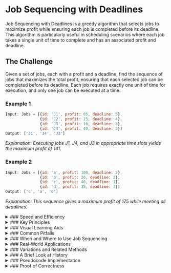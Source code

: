 # Job Sequencing with Deadlines

Job Sequencing with Deadlines is a greedy algorithm that selects jobs to maximize profit while ensuring each job is completed before its deadline. This algorithm is particularly useful in scheduling scenarios where each job takes a single unit of time to complete and has an associated profit and deadline.

## The Challenge

Given a set of jobs, each with a profit and a deadline, find the sequence of jobs that maximizes the total profit, ensuring that each selected job can be completed before its deadline. Each job requires exactly one unit of time for execution, and only one job can be executed at a time.

### Example 1

```js
Input: Jobs = [{id: 'J1', profit: 85, deadline: 5}, 
               {id: 'J2', profit: 25, deadline: 4}, 
               {id: 'J3', profit: 16, deadline: 3},
               {id: 'J4', profit: 40, deadline: 3}]
Output: ['J1', 'J4', 'J3']
```

_Explanation: Executing jobs J1, J4, and J3 in appropriate time slots yields the maximum profit of 141._

### Example 2

```js
Input: Jobs = [{id: 'a', profit: 100, deadline: 2}, 
               {id: 'b', profit: 20, deadline: 2}, 
               {id: 'c', profit: 40, deadline: 1},
               {id: 'd', profit: 35, deadline: 3}]
Output: ['c', 'a', 'd']
```

_Explanation: This sequence gives a maximum profit of 175 while meeting all deadlines._

<details>
<summary>
### Speed and Efficiency
</summary>

The Job Sequencing algorithm balances efficiency with optimal results:

- **Time Complexity**:
  - **Sorting Jobs**: O(n log n) to sort jobs by profit in descending order.
  - **Slot Assignment**: O(n²) in the worst case when we search for available slots.
  - **Overall**: O(n²) dominated by the slot assignment phase.
- **Space Complexity**: O(n) for storing the result sequence and tracking allocated slots.

With an optimized implementation using a disjoint set data structure, the time complexity can be improved to O(n log n).
</details>
<details>
<summary>
### Key Principles
</summary>

The Job Sequencing algorithm operates on several core principles:

- **Greedy Choice Property**: Always selects the job with the highest profit first.

- **Deadline Constraints**: Ensures each job is scheduled before its deadline.

- **Time Slot Allocation**: Assigns each job to the latest possible time slot before its deadline.

- **Single Unit Time**: Assumes each job takes exactly one unit of time to complete.

- **Non-preemptive Scheduling**: Once a job starts, it runs to completion without interruption.
</details>
<details>
<summary>
### Visual Learning Aids
</summary>

For visual learners, these resources provide excellent explanations of the Job Sequencing algorithm:

- [Job Sequencing with Deadlines Algorithm - YouTube](https://www.youtube.com/watch?v=SeucXWYafEI) - Comprehensive explanation with examples
- [Job Sequencing with Deadline Example - YouTube](https://www.youtube.com/watch?v=rXg3l8__iUE) - Step-by-step walkthrough of the algorithm
- [Greedy Techniques: Job Sequencing Algorithm - YouTube](https://www.youtube.com/watch?v=Tpp7o0jQ-8w) - Detailed explanation with practical examples
- [Scaler Topics: Job Sequencing with Deadlines](https://www.scaler.com/topics/job-sequencing-with-deadlines/) - Interactive explanation with visualizations
- [TutorialsPoint: Job Sequencing with Deadline](https://www.tutorialspoint.com/data_structures_algorithms/job_sequencing_with_deadline.htm) - Visual guide with implementation examples

</details>
<details>
<summary>
### Common Pitfalls
</summary>

When implementing the Job Sequencing algorithm, watch out for these common issues:

- **Incorrect Sorting**: Failing to sort jobs by profit in descending order.

- **Deadline Misinterpretation**: Confusing 0-indexed vs. 1-indexed time slots.

- **Slot Assignment Logic**: Not searching for the latest available slot before a deadline.

- **Edge Cases**: Not handling jobs with identical deadlines properly.

- **Inefficient Slot Search**: Using linear search instead of more efficient data structures for finding available slots.
</details>
<details>
<summary>
### When and Where to Use Job Sequencing
</summary>

Job Sequencing is particularly effective in scenarios such as:

- **CPU Scheduling**: When tasks have different priorities and deadlines.

- **Project Management**: Selecting projects with deadlines to maximize return.

- **Manufacturing Planning**: Scheduling production jobs to maximize profit.

- **Resource Allocation**: When resources are limited and tasks have different values.

However, it may not be suitable for:

- **Scenarios with variable execution times**: When jobs take different amounts of time to complete.

- **Preemptive scheduling requirements**: When jobs can be interrupted and resumed.

- **Complex dependency relationships**: When jobs have prerequisites or dependencies.
</details>
<details>
<summary>
### Real-World Applications
</summary>

The Job Sequencing algorithm finds practical use in various domains:

- **Operating Systems**: For deadline-based task scheduling in real-time systems.

- **Cloud Computing**: Allocating resources to maximize service provider profit.

- **Production Scheduling**: In manufacturing to maximize throughput while meeting delivery deadlines.

- **Event Management**: Scheduling events with different priorities and time constraints.

- **Workforce Management**: Assigning tasks to workers to maximize productivity.
</details>
<details>
<summary>
### Variations and Related Methods
</summary>

Several variations and related algorithms extend the basic Job Sequencing approach:

- **Job Sequencing with Variable Time**: Adapts the algorithm for jobs with different execution times.

- **Profit Scheduling with Penalties**: Incorporates penalties for missing deadlines.

- **Interval Scheduling**: Focuses on maximizing the number of jobs completed rather than profit.

- **Weighted Activity Selection**: Similar problem with different constraints and objectives.

- **Disjoint Set Optimization**: Uses union-find data structure to improve time complexity.
</details>
<details>
<summary>
### A Brief Look at History
</summary>

The Job Sequencing with Deadlines problem is a classic example of the application of greedy algorithms in computer science. It was formalized in the early days of algorithm design and analysis, becoming a standard problem in the study of optimization techniques. The algorithm demonstrates how locally optimal choices can lead to a globally optimal solution in certain problem domains, making it a fundamental concept in algorithm design courses and textbooks.

</details>
<details>
<summary>
### Pseudocode Implementation
</summary>

```
function jobSequencing(jobs, n):
    // Sort jobs in decreasing order of profit
    sort jobs in non-increasing order of profit
    
    // Find the maximum deadline
    maxDeadline = maximum deadline among all jobs
    
    // Initialize result array and slot status
    result = array of size maxDeadline initialized with empty values
    slot = array of size maxDeadline initialized with false
    
    // Assign jobs to slots
    for i = 0 to n-1:
        // Find a free slot for current job
        // Start from the last possible slot
        for j = min(maxDeadline, jobs[i].deadline) - 1 down to 0:
            // If slot is empty
            if slot[j] is false:
                result[j] = jobs[i]
                slot[j] = true
                break
    
    // Return scheduled jobs
    return all non-empty jobs in result
```
</details>
<details>
<summary>
### Proof of Correctness
</summary>

The correctness of the Job Sequencing algorithm can be established through these logical steps:

1. **Greedy Choice Property**: The algorithm always selects the job with the highest profit first. This is optimal because:
   - If a job with higher profit can be scheduled without displacing other jobs, it should be included
   - If it displaces another job, the total profit increases

2. **Optimal Substructure**: After scheduling a job, the remaining problem is a smaller instance of the original problem.

3. **Feasibility Maintenance**: The algorithm ensures that no two jobs are assigned to the same time slot, and each job is completed before its deadline by:
   - Assigning each job to exactly one time slot
   - Only assigning a job to a slot that is before or equal to its deadline
   - Never overwriting an already assigned slot

4. **Maximality**: The algorithm produces a maximal solution because:
   - Jobs are considered in decreasing order of profit
   - Each job is assigned to the latest possible slot before its deadline
   - This ensures maximum flexibility for scheduling remaining jobs

5. **Termination**: The algorithm terminates after considering all jobs exactly once.

This proof demonstrates that the Job Sequencing algorithm will always produce a sequence of jobs that:
- Maximizes the total profit
- Ensures each selected job is completed before its deadline
- Maintains the constraint that only one job can be executed at a time

</details>